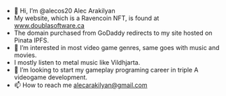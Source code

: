 - 👋 Hi, I’m @alecos20 Alec Arakilyan
- My website, which is a Ravencoin NFT, is found at www.doublasoftware.ca 
- The domain purchased from GoDaddy redirects to my site hosted on Pinata IPFS. 
- 👀 I’m interested in most video game genres, same goes with music and movies. 
- I mostly listen to metal music like Vildhjarta.
- 💞️ I’m looking to start my gameplay programing career in triple A videogame development.
- 📫 How to reach me alecarakilyan@gmail.com

<!---
alecos20/alecos20 is a ✨ special ✨ repository because its `README.md` (this file) appears on your GitHub profile.
You can click the Preview link to take a look at your changes.
--->
